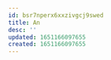 ```yaml
---
id: bsr7nperx6xxzivgcj9swed
title: An
desc: ''
updated: 1651166097655
created: 1651166097655
---
```


